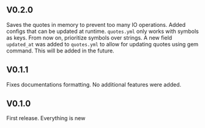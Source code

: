 ## V0.2.0
Saves the quotes in memory to prevent too many IO operations. Added configs that can be updated at runtime. `quotes.yml` only works with symbols as keys. From now on, prioritize symbols over strings. A new field `updated_at` was added to `quotes.yml` to allow for updating quotes using gem command. This will be added in the future.

## V0.1.1
Fixes documentations formatting. No additional features were added.

## V0.1.0
First release. Everything is new
